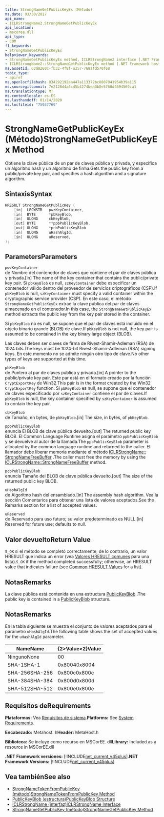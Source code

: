 ```yaml
---
title: StrongNameGetPublicKeyEx (Método)
ms.date: 03/30/2017
api_name:
- ICLRStrongName2.StrongNameGetPublicKeyEx
api_location:
- mscoree.dll
api_type:
- COM
f1_keywords:
- StrongNameGetPublicKeyEx
helpviewer_keywords:
- StrongNameGetPublicKeyEx method, ICLRStrongName2 interface [.NET Framework hosting]
- ICLRStrongName2::StrongNameGetPublicKeyEx method [.NET Framework hosting]
ms.assetid: 63d8260c-fb32-4f8f-a357-768afd570f68
topic_type:
- apiref
ms.openlocfilehash: 834292192aa447a113372bc8807041954b39a115
ms.sourcegitcommit: 7e2128d4a4c45b4274bea3b8e5760d4694569ca1
ms.translationtype: MT
ms.contentlocale: es-ES
ms.lasthandoff: 01/14/2020
ms.locfileid: "75937769"
---
```

# <a name="strongnamegetpublickeyex-method"></a><span data-ttu-id="48afb-102">StrongNameGetPublicKeyEx (Método)</span><span class="sxs-lookup"><span data-stu-id="48afb-102">StrongNameGetPublicKeyEx Method</span></span>
<span data-ttu-id="48afb-103">Obtiene la clave pública de un par de claves pública y privada, y especifica un algoritmo hash y un algoritmo de firma.</span><span class="sxs-lookup"><span data-stu-id="48afb-103">Gets the public key from a public/private key pair, and specifies a hash algorithm and a signature algorithm.</span></span>  
  
## <a name="syntax"></a><span data-ttu-id="48afb-104">Sintaxis</span><span class="sxs-lookup"><span data-stu-id="48afb-104">Syntax</span></span>  
  
```cpp  
HRESULT StrongNameGetPublicKey (   
    [in]  LPCWSTR   pwzKeyContainer,  
    [in]  BYTE      *pbKeyBlob,  
    [in]  ULONG     cbKeyBlob,  
    [out] BYTE      **ppbPublicKeyBlob,  
    [out] ULONG     *pcbPublicKeyBlob  
    [in]  ULONG     uHashAlgId,  
    [in]  ULONG     uReserved,  
);  
```  
  
## <a name="parameters"></a><span data-ttu-id="48afb-105">Parameters</span><span class="sxs-lookup"><span data-stu-id="48afb-105">Parameters</span></span>  
 `pwzKeyContainer`  
 <span data-ttu-id="48afb-106">de Nombre del contenedor de claves que contiene el par de claves pública y privada.</span><span class="sxs-lookup"><span data-stu-id="48afb-106">[in] The name of the key container that contains the public/private key pair.</span></span> <span data-ttu-id="48afb-107">Si `pbKeyBlob` es null, `szKeyContainer` debe especificar un contenedor válido dentro del proveedor de servicios criptográficos (CSP).</span><span class="sxs-lookup"><span data-stu-id="48afb-107">If `pbKeyBlob` is null, `szKeyContainer` must specify a valid container within the cryptographic service provider (CSP).</span></span> <span data-ttu-id="48afb-108">En este caso, el método `StrongNameGetPublicKeyEx` extrae la clave pública del par de claves almacenado en el contenedor.</span><span class="sxs-lookup"><span data-stu-id="48afb-108">In this case, the `StrongNameGetPublicKeyEx` method extracts the public key from the key pair stored in the container.</span></span>  
  
 <span data-ttu-id="48afb-109">Si `pbKeyBlob` no es null, se supone que el par de claves está incluido en el objeto binario grande (BLOB) de clave.</span><span class="sxs-lookup"><span data-stu-id="48afb-109">If `pbKeyBlob` is not null, the key pair is assumed to be contained in the key binary large object (BLOB).</span></span>  
  
 <span data-ttu-id="48afb-110">Las claves deben ser claves de firma de Rivest-Shamir-Adleman (RSA) de 1024 bits.</span><span class="sxs-lookup"><span data-stu-id="48afb-110">The keys must be 1024-bit Rivest-Shamir-Adleman (RSA) signing keys.</span></span> <span data-ttu-id="48afb-111">En este momento no se admite ningún otro tipo de clave.</span><span class="sxs-lookup"><span data-stu-id="48afb-111">No other types of keys are supported at this time.</span></span>  
  
 `pbKeyBlob`  
 <span data-ttu-id="48afb-112">de Puntero al par de claves pública y privada.</span><span class="sxs-lookup"><span data-stu-id="48afb-112">[in] A pointer to the public/private key pair.</span></span> <span data-ttu-id="48afb-113">Este par está en el formato creado por la función `CryptExportKey` de Win32.</span><span class="sxs-lookup"><span data-stu-id="48afb-113">This pair is in the format created by the Win32 `CryptExportKey` function.</span></span> <span data-ttu-id="48afb-114">Si `pbKeyBlob` es null, se supone que el contenedor de claves especificado por `szKeyContainer` contiene el par de claves.</span><span class="sxs-lookup"><span data-stu-id="48afb-114">If `pbKeyBlob` is null, the key container specified by `szKeyContainer` is assumed to contain the key pair.</span></span>  
  
 `cbKeyBlob`  
 <span data-ttu-id="48afb-115">de Tamaño, en bytes, de `pbKeyBlob`.</span><span class="sxs-lookup"><span data-stu-id="48afb-115">[in] The size, in bytes, of `pbKeyBlob`.</span></span>  
  
 `ppbPublicKeyBlob`  
 <span data-ttu-id="48afb-116">enuncia El BLOB de clave pública devuelto.</span><span class="sxs-lookup"><span data-stu-id="48afb-116">[out] The returned public key BLOB.</span></span> <span data-ttu-id="48afb-117">El Common Language Runtime asigna el parámetro `ppbPublicKeyBlob` y se devuelve al autor de la llamada.</span><span class="sxs-lookup"><span data-stu-id="48afb-117">The `ppbPublicKeyBlob` parameter is allocated by the common language runtime and returned to the caller.</span></span> <span data-ttu-id="48afb-118">El llamador debe liberar memoria mediante el método [ICLRStrongName:: StrongNameFreeBuffer](../../../../docs/framework/unmanaged-api/hosting/iclrstrongname-strongnamefreebuffer-method.md) .</span><span class="sxs-lookup"><span data-stu-id="48afb-118">The caller must free the memory by using the [ICLRStrongName::StrongNameFreeBuffer](../../../../docs/framework/unmanaged-api/hosting/iclrstrongname-strongnamefreebuffer-method.md) method.</span></span>  
  
 `pcbPublicKeyBlob`  
 <span data-ttu-id="48afb-119">enuncia Tamaño del BLOB de clave pública devuelto.</span><span class="sxs-lookup"><span data-stu-id="48afb-119">[out] The size of the returned public key BLOB.</span></span>  
  
 `uHashAlgId`  
 <span data-ttu-id="48afb-120">de Algoritmo hash del ensamblado.</span><span class="sxs-lookup"><span data-stu-id="48afb-120">[in] The assembly hash algorithm.</span></span> <span data-ttu-id="48afb-121">Vea la sección Comentarios para obtener una lista de valores aceptados.</span><span class="sxs-lookup"><span data-stu-id="48afb-121">See the Remarks section for a list of accepted values.</span></span>  
  
 `uReserved`  
 <span data-ttu-id="48afb-122">de Reservado para uso futuro; su valor predeterminado es NULL.</span><span class="sxs-lookup"><span data-stu-id="48afb-122">[in] Reserved for future use; defaults to null.</span></span>  
  
## <a name="return-value"></a><span data-ttu-id="48afb-123">Valor devuelto</span><span class="sxs-lookup"><span data-stu-id="48afb-123">Return Value</span></span>  
 <span data-ttu-id="48afb-124">`S_OK` si el método se completó correctamente; de lo contrario, un valor HRESULT que indica un error (vea [Valores HRESULT comunes](/windows/win32/seccrypto/common-hresult-values) para una lista).</span><span class="sxs-lookup"><span data-stu-id="48afb-124">`S_OK` if the method completed successfully; otherwise, an HRESULT value that indicates failure (see [Common HRESULT Values](/windows/win32/seccrypto/common-hresult-values) for a list).</span></span>  
  
## <a name="remarks"></a><span data-ttu-id="48afb-125">Notas</span><span class="sxs-lookup"><span data-stu-id="48afb-125">Remarks</span></span>  
 <span data-ttu-id="48afb-126">La clave pública está contenida en una estructura [PublicKeyBlob](../../../../docs/framework/unmanaged-api/strong-naming/publickeyblob-structure.md) .</span><span class="sxs-lookup"><span data-stu-id="48afb-126">The public key is contained in a [PublicKeyBlob](../../../../docs/framework/unmanaged-api/strong-naming/publickeyblob-structure.md) structure.</span></span>  
  
## <a name="remarks"></a><span data-ttu-id="48afb-127">Notas</span><span class="sxs-lookup"><span data-stu-id="48afb-127">Remarks</span></span>  
 <span data-ttu-id="48afb-128">En la tabla siguiente se muestra el conjunto de valores aceptados para el parámetro `uHashAlgId`.</span><span class="sxs-lookup"><span data-stu-id="48afb-128">The following table shows the set of accepted values for the `uHashAlgId` parameter.</span></span>  
  
|<span data-ttu-id="48afb-129">Name</span><span class="sxs-lookup"><span data-stu-id="48afb-129">Name</span></span>|<span data-ttu-id="48afb-130">{2&gt;Value&lt;2}</span><span class="sxs-lookup"><span data-stu-id="48afb-130">Value</span></span>|  
|----------|-----------|  
|<span data-ttu-id="48afb-131">Ninguno</span><span class="sxs-lookup"><span data-stu-id="48afb-131">None</span></span>|<span data-ttu-id="48afb-132">0</span><span class="sxs-lookup"><span data-stu-id="48afb-132">0</span></span>|  
|<span data-ttu-id="48afb-133">SHA-1</span><span class="sxs-lookup"><span data-stu-id="48afb-133">SHA-1</span></span>|<span data-ttu-id="48afb-134">0x8004</span><span class="sxs-lookup"><span data-stu-id="48afb-134">0x8004</span></span>|  
|<span data-ttu-id="48afb-135">SHA-256</span><span class="sxs-lookup"><span data-stu-id="48afb-135">SHA-256</span></span>|<span data-ttu-id="48afb-136">0x800c</span><span class="sxs-lookup"><span data-stu-id="48afb-136">0x800c</span></span>|  
|<span data-ttu-id="48afb-137">SHA-384</span><span class="sxs-lookup"><span data-stu-id="48afb-137">SHA-384</span></span>|<span data-ttu-id="48afb-138">0x800d</span><span class="sxs-lookup"><span data-stu-id="48afb-138">0x800d</span></span>|  
|<span data-ttu-id="48afb-139">SHA-512</span><span class="sxs-lookup"><span data-stu-id="48afb-139">SHA-512</span></span>|<span data-ttu-id="48afb-140">0x800e</span><span class="sxs-lookup"><span data-stu-id="48afb-140">0x800e</span></span>|  
  
## <a name="requirements"></a><span data-ttu-id="48afb-141">Requisitos de</span><span class="sxs-lookup"><span data-stu-id="48afb-141">Requirements</span></span>  
 <span data-ttu-id="48afb-142">**Plataformas:** Vea [Requisitos de sistema](../../../../docs/framework/get-started/system-requirements.md).</span><span class="sxs-lookup"><span data-stu-id="48afb-142">**Platforms:** See [System Requirements](../../../../docs/framework/get-started/system-requirements.md).</span></span>  
  
 <span data-ttu-id="48afb-143">**Encabezado:** Metahost. h</span><span class="sxs-lookup"><span data-stu-id="48afb-143">**Header:** MetaHost.h</span></span>  
  
 <span data-ttu-id="48afb-144">**Biblioteca:** Se incluye como recurso en MSCorEE. dll</span><span class="sxs-lookup"><span data-stu-id="48afb-144">**Library:** Included as a resource in MSCorEE.dll</span></span>  
  
 <span data-ttu-id="48afb-145">**.NET Framework versiones:** [!INCLUDE[net_current_v45plus](../../../../includes/net-current-v45plus-md.md)]</span><span class="sxs-lookup"><span data-stu-id="48afb-145">**.NET Framework Versions:** [!INCLUDE[net_current_v45plus](../../../../includes/net-current-v45plus-md.md)]</span></span>  
  
## <a name="see-also"></a><span data-ttu-id="48afb-146">Vea también</span><span class="sxs-lookup"><span data-stu-id="48afb-146">See also</span></span>

- [<span data-ttu-id="48afb-147">StrongNameTokenFromPublicKey (método)</span><span class="sxs-lookup"><span data-stu-id="48afb-147">StrongNameTokenFromPublicKey Method</span></span>](../../../../docs/framework/unmanaged-api/hosting/iclrstrongname-strongnametokenfrompublickey-method.md)
- [<span data-ttu-id="48afb-148">PublicKeyBlob (estructura)</span><span class="sxs-lookup"><span data-stu-id="48afb-148">PublicKeyBlob Structure</span></span>](../../../../docs/framework/unmanaged-api/strong-naming/publickeyblob-structure.md)
- [<span data-ttu-id="48afb-149">ICLRStrongName (interfaz)</span><span class="sxs-lookup"><span data-stu-id="48afb-149">ICLRStrongName Interface</span></span>](../../../../docs/framework/unmanaged-api/hosting/iclrstrongname-interface.md)
- [<span data-ttu-id="48afb-150">StrongNameGetPublicKey (método)</span><span class="sxs-lookup"><span data-stu-id="48afb-150">StrongNameGetPublicKey Method</span></span>](../../../../docs/framework/unmanaged-api/hosting/iclrstrongname-strongnamegetpublickey-method.md)
